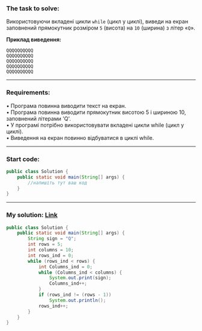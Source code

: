 ### **The task to solve:**  

Використовуючи вкладені цикли `while` (цикл у циклі), виведи на екран заповнений прямокутник розміром `5` (висота) на `10` (ширина) з літер «`Q`».

**Приклад виведення:**
```
QQQQQQQQQQ
QQQQQQQQQQ
QQQQQQQQQQ
QQQQQQQQQQ
QQQQQQQQQQ
```

---

### **Requirements:**  

• Програма повинна виводити текст на екран.  
• Програма повинна виводити прямокутник висотою 5 і шириною 10, заповнений літерами 'Q'.  
• У програмі потрібно використовувати вкладені цикли while (цикл у циклі).  
• Виведення на екран повинно відбуватися в циклі while.

---

### **Start code:**  

```java
public class Solution {
    public static void main(String[] args) {
        //напишіть тут ваш код
    }
}
```

---

### **My solution: [Link](./src/Solution.java)**  

```java
public class Solution {
    public static void main(String[] args) {
        String sign = "Q";
        int rows = 5;
        int columns = 10;
        int rows_ind = 0;
        while (rows_ind < rows) {
            int Columns_ind = 0;
            while (Columns_ind < columns) {
                System.out.print(sign);
                Columns_ind++;
            }
            if (rows_ind != (rows - 1))
                System.out.println();
            rows_ind++;
        }
    }
}
```
